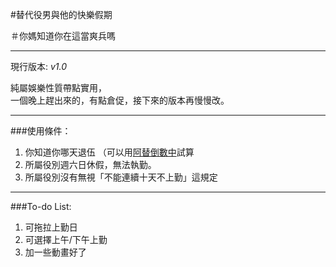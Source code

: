 #替代役男與他的快樂假期

＃你媽知道你在這當爽兵嗎

---

現行版本: *v1.0*

純屬娛樂性質帶點實用，<br/>
一個晚上趕出來的，有點倉促，接下來的版本再慢慢改。

---

###使用條件：

1. 你知道你哪天退伍 （可以用[阿替倒數中](http://smscount.lol)試算
2. 所屬役別週六日休假，無法執勤。
3. 所屬役別沒有無視「不能連續十天不上勤」這規定


---

###To-do List:

1. 可拖拉上勤日
2. 可選擇上午/下午上勤
3. 加一些動畫好了


